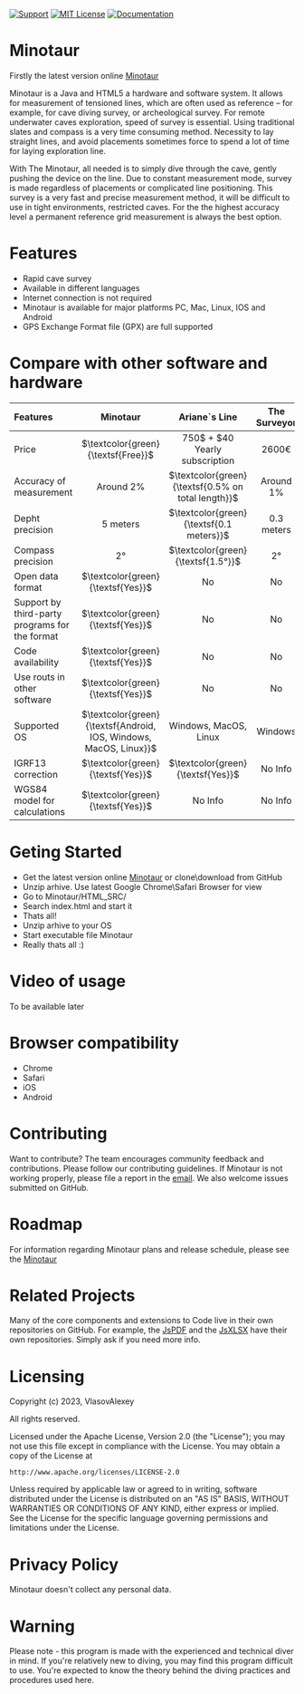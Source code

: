 
[![Support](https://img.shields.io/badge/Support-Mail-brightgreen.svg?style=for-the-badge)](mailto:all3862000@mail.ru)
[![MIT License](https://img.shields.io/badge/License-Apache2.0-blue.svg?style=for-the-badge)](http://www.apache.org/licenses/LICENSE-2.0)
[![Documentation](https://img.shields.io/badge/Documentation-Facebook-brightgreen.svg?style=for-the-badge)](https://vlasovalexey.github.io/Minotaur/HTML_SRC/)

# Minotaur
Firstly the latest version online [Minotaur](https://vlasovalexey.github.io/Minotaur/HTML_SRC/)

Minotaur is a Java and HTML5 a hardware and software system. It allows for measurement of tensioned lines, which are often used as reference – for example, for cave diving survey, or archeological survey.
For remote underwater caves exploration, speed of survey is essential. Using traditional slates and compass is a very time consuming method. Necessity to lay straight lines, and avoid placements sometimes force to spend a lot of time for laying exploration line.

With The Minotaur, all needed is to simply dive through the cave, gently pushing the device on the line. Due to constant measurement mode, survey is made regardless of placements or complicated line positioning.
This survey is a very fast and precise measurement method, it will be difficult to use in tight environments, restricted caves. For the the highest accuracy level a permanent reference grid measurement is always the best option.

# Features
- Rapid cave survey
- Available in different languages
- Internet connection is not required
- Minotaur is available for major platforms PC, Mac, Linux, IOS and Android
- GPS Exchange Format file (GPX) are full supported
    
# Compare with other software and hardware
|   Features            | Minotaur      | Ariane`s Line                 | The Surveyor |
| :---                  |   :---:       |     :---:                     |        :---: |
|  Price                | $\textcolor{green}{\textsf{Free}}$ | 750$ + $40 Yearly subscription|        2600€ |
|Accuracy of measurement| Around 2%     | $\textcolor{green}{\textsf{0.5% on total length}}$ | Around 1%    |        
| Depht precision       | 5 meters      | $\textcolor{green}{\textsf{0.1 meters}}$           | 0.3 meters   |
| Compass precision     | 2°            | $\textcolor{green}{\textsf{1.5°}}$                 | 2°           |
|Open data format       | $\textcolor{green}{\textsf{Yes}}$ | No                             |No            |
|Support by third-party programs for the format|$\textcolor{green}{\textsf{Yes}}$| No                                  |No            |
|Code availability      |$\textcolor{green}{\textsf{Yes}}$| No                               |No            |
|Use routs in other software |$\textcolor{green}{\textsf{Yes}}$ | No                              |No            |
|Supported OS   | $\textcolor{green}{\textsf{Android, IOS, Windows, MacOS, Linux}}$| Windows, MacOS, Linux | Windows |
|IGRF13 correction | $\textcolor{green}{\textsf{Yes}}$ | $\textcolor{green}{\textsf{Yes}}$ | No Info|
|WGS84 model for calculations | $\textcolor{green}{\textsf{Yes}}$|No Info|No Info|

# Geting Started
- Get the latest version online [Minotaur](https://vlasovalexey.github.io/Minotaur/HTML_SRC/) or clone\download from GitHub
- Unzip arhive. Use latest Google Chrome\Safari Browser for view
- Go to Minotaur/HTML_SRC/
- Search index.html and start it
- Thats all!
- Unzip arhive to your OS
- Start executable file Minotaur
- Really thats all :)

# Video of usage
To be available later

# Browser compatibility
- Chrome
- Safari
- iOS
- Android

# Contributing
Want to contribute? The team encourages community feedback and contributions. Please follow our contributing guidelines.
If Minotaur is not working properly, please file a report in the [email](mailto:all3862000@mail.ru). We also welcome issues submitted on GitHub.

# Roadmap
For information regarding Minotaur plans and release schedule, please see the [Minotaur](https://www.facebook.com/profile.php?id=61552402604812)

# Related Projects
Many of the core components and extensions to Code live in their own repositories on GitHub. For example, the [JsPDF](https://github.com/MrRio/jsPDF) and the [JsXLSX](https://github.com/clarketm/js-xlsx) have their own repositories. Simply ask if you need more info.

# Licensing
Copyright (c) 2023, VlasovAlexey

All rights reserved.

Licensed under the Apache License, Version 2.0 (the "License");
you may not use this file except in compliance with the License.
You may obtain a copy of the License at

    http://www.apache.org/licenses/LICENSE-2.0

Unless required by applicable law or agreed to in writing, software
distributed under the License is distributed on an "AS IS" BASIS,
WITHOUT WARRANTIES OR CONDITIONS OF ANY KIND, either express or implied.
See the License for the specific language governing permissions and
limitations under the License.

# Privacy Policy
Minotaur doesn't collect any personal data. 

# Warning
Please note - this program is made with the experienced and technical diver in mind. If you're relatively new to diving, you may find this program difficult to use. You're expected to know the theory behind the diving practices and procedures used here.
